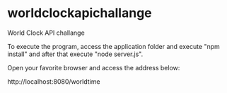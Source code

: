 # worldclockapichallange
World Clock API challange

To execute the program, access the application folder and execute "npm install" and after that execute "node server.js".

Open your favorite browser and access the address below:

http://localhost:8080/worldtime
